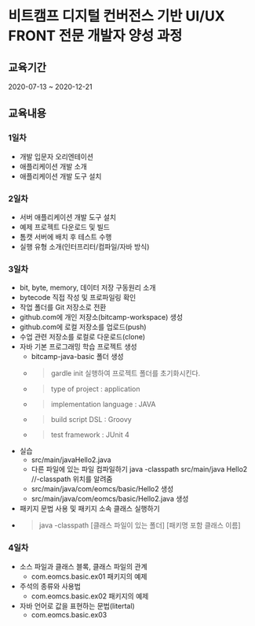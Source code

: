 # 비트캠프 디지털 컨버전스 기반 UI/UX FRONT 전문 개발자 양성 과정

## 교육기간
2020-07-13 ~ 2020-12-21

## 교육내용

### 1일차

- 개발 입문자 오리엔테이션
- 애플리케이션 개발 소개
- 애플리케이션 개발 도구 설치


### 2일차

- 서버 애플리케이션 개발 도구 설치
- 예제 프로젝트 다운로드 및 빌드
- 톰캣 서버에 배치 후 테스트 수행
- 실행 유형 소개(인터프리터/컴파일/자바 방식)


### 3일차

- bit, byte, memory, 데이터 저장 구동원리 소개
- bytecode 직접 작성 및 프로파일링 확인
- 작업 폴더를 Git 저장소로 전환
- github.com에 개인 저장소(bitcamp-workspace) 생성
- github.com에 로컬 저장소를 업로드(push)
- 수업 관련 저장소를 로컬로 다운로드(clone)
- 자바 기본 프로그래밍 학습 프로젝트 생성
    - bitcamp-java-basic 폴더 생성
    - > gardle init 실행하여 프로젝트 폴더를 초기화시킨다.
    - > type of project : application
    - > implementation language : JAVA
    - > build script DSL : Groovy
    - > test framework : JUnit 4
- 실습
    - src/main/javaHello2.java    
    - 다른 파일에 있는 파일 컴파일하기
        java -classpath src/main/java Hello2 
        //-classpath 위치를 알려줌
    - src/main/java/com/eomcs/basic/Hello2 생성
    - src/main/java/com/eomcs/basic/Hello2.java 생성
- 패키지 문법 사용 및 패키지 소속 클래스 실행하기
 - > java -classpath [클래스 파일이 있는 폴더] [패키명 포함 클래스 이름]


### 4일차

- 소스 파일과 클래스 블록, 클래스 파일의 관계 
    - com.eomcs.basic.ex01 패키지의 예제
- 주석의 종류와 사용법
    - com.eomcs.basic.ex02 패키지의 예제
- 자바 언어로 값을 표현하는 문법(litertal)
    - com.eomcs.basic.ex03
